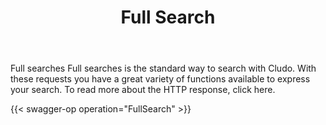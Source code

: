 ﻿---
weight: 2
title: "Full Search"
---

Full searches
Full searches is the standard way to search with Cludo. With these requests you have a great variety of functions available to express your search. To read more about the HTTP response, click here.


{{< swagger-op operation="FullSearch" >}}